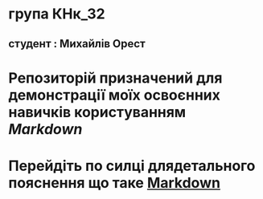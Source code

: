 # група __КНк_32__  
## студент : **Михайлів Орест**
# Репозиторій призначений для демонстрації моїх освоєнних навичків користуванням *Markdown*
## 
# Перейдіть по силці длядетального пояснення що таке [Markdown](markdown.md)